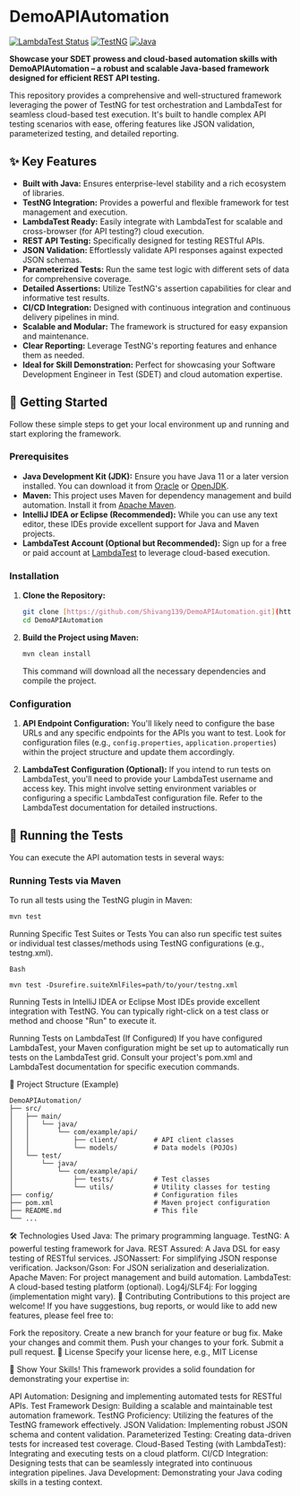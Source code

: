 # DemoAPIAutomation

[![LambdaTest Status](https://img.shields.io/badge/LambdaTest-Passing-brightgreen?style=flat-square&logo=lambdatest)](YOUR_LAMBDATEST_BUILD_URL_HERE)
[![TestNG](https://img.shields.io/badge/TestNG-v7.x-blueviolet?style=flat-square&logo=testng)](https://testng.org/)
[![Java](https://img.shields.io/badge/Java-11+-orange?style=flat-square&logo=openjdk)](https://www.oracle.com/java/)

**Showcase your SDET prowess and cloud-based automation skills with DemoAPIAutomation – a robust and scalable Java-based framework designed for efficient REST API testing.**

This repository provides a comprehensive and well-structured framework leveraging the power of TestNG for test orchestration and LambdaTest for seamless cloud-based test execution. It's built to handle complex API testing scenarios with ease, offering features like JSON validation, parameterized testing, and detailed reporting.

## ✨ Key Features

* **Built with Java:** Ensures enterprise-level stability and a rich ecosystem of libraries.
* **TestNG Integration:** Provides a powerful and flexible framework for test management and execution.
* **LambdaTest Ready:** Easily integrate with LambdaTest for scalable and cross-browser (for API testing?) cloud execution.
* **REST API Testing:** Specifically designed for testing RESTful APIs.
* **JSON Validation:** Effortlessly validate API responses against expected JSON schemas.
* **Parameterized Tests:** Run the same test logic with different sets of data for comprehensive coverage.
* **Detailed Assertions:** Utilize TestNG's assertion capabilities for clear and informative test results.
* **CI/CD Integration:** Designed with continuous integration and continuous delivery pipelines in mind.
* **Scalable and Modular:** The framework is structured for easy expansion and maintenance.
* **Clear Reporting:** Leverage TestNG's reporting features and enhance them as needed.
* **Ideal for Skill Demonstration:** Perfect for showcasing your Software Development Engineer in Test (SDET) and cloud automation expertise.

## 🚀 Getting Started

Follow these simple steps to get your local environment up and running and start exploring the framework.

### Prerequisites

* **Java Development Kit (JDK):** Ensure you have Java 11 or a later version installed. You can download it from [Oracle](https://www.oracle.com/java/technologies/javase-downloads.html) or [OpenJDK](https://openjdk.java.net/).
* **Maven:** This project uses Maven for dependency management and build automation. Install it from [Apache Maven](https://maven.apache.org/download.cgi).
* **IntelliJ IDEA or Eclipse (Recommended):** While you can use any text editor, these IDEs provide excellent support for Java and Maven projects.
* **LambdaTest Account (Optional but Recommended):** Sign up for a free or paid account at [LambdaTest](https://www.lambdatest.com/) to leverage cloud-based execution.

### Installation

1.  **Clone the Repository:**
    ```bash
    git clone [https://github.com/Shivang139/DemoAPIAutomation.git](https://github.com/Shivang139/DemoAPIAutomation.git)
    cd DemoAPIAutomation
    ```

2.  **Build the Project using Maven:**
    ```bash
    mvn clean install
    ```
    This command will download all the necessary dependencies and compile the project.

### Configuration

1.  **API Endpoint Configuration:** You'll likely need to configure the base URLs and any specific endpoints for the APIs you want to test. Look for configuration files (e.g., `config.properties`, `application.properties`) within the project structure and update them accordingly.

2.  **LambdaTest Configuration (Optional):** If you intend to run tests on LambdaTest, you'll need to provide your LambdaTest username and access key. This might involve setting environment variables or configuring a specific LambdaTest configuration file. Refer to the LambdaTest documentation for detailed instructions.

## 🧪 Running the Tests

You can execute the API automation tests in several ways:

### Running Tests via Maven

To run all tests using the TestNG plugin in Maven:

```bash
mvn test
```
Running Specific Test Suites or Tests
You can also run specific test suites or individual test classes/methods using TestNG configurations (e.g., testng.xml).
```
Bash

mvn test -Dsurefire.suiteXmlFiles=path/to/your/testng.xml
```
Running Tests in IntelliJ IDEA or Eclipse
Most IDEs provide excellent integration with TestNG. You can typically right-click on a test class or method and choose "Run" to execute it.

Running Tests on LambdaTest (If Configured)
If you have configured LambdaTest, your Maven configuration might be set up to automatically run tests on the LambdaTest grid. Consult your project's pom.xml and LambdaTest documentation for specific execution commands.

📂 Project Structure (Example)
```
DemoAPIAutomation/
├── src/
│   ├── main/
│   │   └── java/
│   │       └── com/example/api/
│   │           ├── client/         # API client classes
│   │           └── models/         # Data models (POJOs)
│   └── test/
│       └── java/
│           └── com/example/api/
│               ├── tests/          # Test classes
│               └── utils/          # Utility classes for testing
├── config/                         # Configuration files
├── pom.xml                         # Maven project configuration
├── README.md                       # This file
└── ...
```

🛠️ Technologies Used
Java: The primary programming language.
TestNG: A powerful testing framework for Java.
REST Assured: A Java DSL for easy testing of RESTful services.
JSONassert: For simplifying JSON response verification.
Jackson/Gson: For JSON serialization and deserialization.
Apache Maven: For project management and build automation.
LambdaTest: A cloud-based testing platform (optional).
Log4j/SLF4j: For logging (implementation might vary).
🤝 Contributing
Contributions to this project are welcome! If you have suggestions, bug reports, or would like to add new features, please feel free to:

Fork the repository.
Create a new branch for your feature or bug fix.
Make your changes and commit them.
Push your changes to your fork.
Submit a pull request.
📄 License
Specify your license here, e.g., MIT License

🎉 Show Your Skills!
This framework provides a solid foundation for demonstrating your expertise in:

API Automation: Designing and implementing automated tests for RESTful APIs.
Test Framework Design: Building a scalable and maintainable test automation framework.
TestNG Proficiency: Utilizing the features of the TestNG framework effectively.
JSON Validation: Implementing robust JSON schema and content validation.
Parameterized Testing: Creating data-driven tests for increased test coverage.
Cloud-Based Testing (with LambdaTest): Integrating and executing tests on a cloud platform.
CI/CD Integration: Designing tests that can be seamlessly integrated into continuous integration pipelines.
Java Development: Demonstrating your Java coding skills in a testing context.
